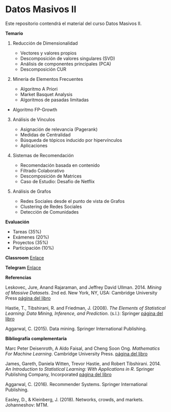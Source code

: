 # Datos Masivos II

Este repositorio contendrá el material del curso Datos Masivos II.

**Temario**

1. Reducción de Dimensionalidad
	* Vectores y valores propios
	* Descomposición de valores singulares (SVD)
	* Análisis de componentes principales (PCA)
	* Descomposición CUR
  
2. Minería de Elementos Frecuentes
	* Algoritmo A Priori 
	* Market Basquet Analysis
	* Algoritmos de pasadas limitadas
  * Algoritmo FP-Growth
  
3. Análisis de Vínculos
	* Asignación de relevancia (Pagerank)
	* Medidas de Centralidad
	* Búsqueda de tópicos inducido por hipervínculos
	* Aplicaciones
  
4. Sistemas de Recomendación
	* Recomendación basada en contenido
	* Filtrado Colaborativo
	* Descomposición de Matrices 
	* Caso de Estudio: Desafio de Netflix
  
5. Análisis de Grafos
	* Redes Sociales desde el punto de vista de Grafos
	* Clustering de Redes Sociales
	* Detección de Comunidades

**Evaluación**

* Tareas (35%)
* Exámenes (20%)
* Proyectos (35%)
* Participación (10%)

**Classroom**
[Enlace](https://classroom.google.com/c/NTM4MzI2NzExNjk0?hl=es&cjc=4ayjdwe)

**Telegram**
[Enlace](https://t.me/+UPCCBJQY-XMxMmQx)

**Referencias**

Leskovec, Jure, Anand Rajaraman, and Jeffrey David Ullman. 2014. _Mining of Massive Datasets_. 2nd ed. New York, NY, USA: Cambridge University Press [página del libro](http://www.mmds.org/)

Hastie, T., Tibshirani, R. and Friedman, J. (2008). _The Elements of Statistical Learning: Data Mining, Inference, and Prediction_. (s.l.): Springer [página del libro](https://web.stanford.edu/~hastie/ElemStatLearn/)

Aggarwal, C. (2015). Data mining. Springer International Publishing.


**Bibliografía complementaria**

Marc Peter Deisenroth, A Aldo Faisal, and Cheng Soon Ong. _Mathematics For Machine Learning_. Cambridge University Press. [página del libro](https://mml-book.github.io/) 

James, Gareth, Daniela Witten, Trevor Hastie, and Robert Tibshirani. 2014. _An Introduction to Statistical Learning: With Applications in R_. Springer Publishing Company, Incorporated [página del libro](http://faculty.marshall.usc.edu/gareth-james/ISL/)

Aggarwal, C. (2016). Recommender Systems. Springer International Publishing.

Easley, D., & Kleinberg, J. (2018). Networks, crowds, and markets. Johanneshov: MTM.


 
